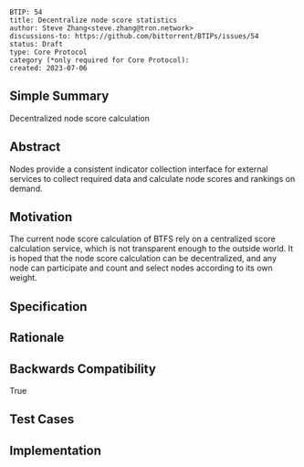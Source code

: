 
```
BTIP: 54
title: Decentralize node score statistics
author: Steve Zhang<steve.zhang@tron.network>
discussions-to: https://github.com/bittorrent/BTIPs/issues/54
status: Draft
type: Core Protocol
category (*only required for Core Protocol):
created: 2023-07-06
```

## Simple Summary

Decentralized node score calculation

## Abstract

Nodes provide a consistent indicator collection interface for external services to collect required data and calculate node scores and rankings on demand.

## Motivation

The current node score calculation of BTFS rely on a centralized score calculation service, which is not transparent enough to the outside world. It is hoped that the node score calculation can be decentralized, and any node can participate and count and select nodes according to its own weight.

## Specification

## Rationale

## Backwards Compatibility

True

## Test Cases

## Implementation
